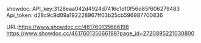 showdoc:
API_key:3128eaa042d4924d7416c1df0f56d85f606279483
Api_token: d28c9c9d09a192228967ff03b25cb596987700836


URL:https://www.showdoc.cc/461760135666198
https://www.showdoc.cc/461760135666198?page_id=2720895221030800
